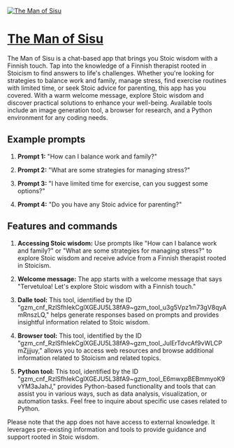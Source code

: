 [![The Man of Sisu](https://files.oaiusercontent.com/file-Lo7TtuGfDhfKzrGoAIITY8Xz?se=2123-10-17T03%3A02%3A29Z&sp=r&sv=2021-08-06&sr=b&rscc=max-age%3D31536000%2C%20immutable&rscd=attachment%3B%20filename%3D65738db2-492a-4553-96cb-00c32794a9e3.png&sig=godXcXuLgYg7Ck6gIf25fNQeMJTfehVSyOa6GSlKu/o%3D)](https://chat.openai.com/g/g-xtyzCTs7m-the-man-of-sisu)

# [The Man of Sisu](https://chat.openai.com/g/g-xtyzCTs7m-the-man-of-sisu)

The Man of Sisu is a chat-based app that brings you Stoic wisdom with a Finnish touch. Tap into the knowledge of a Finnish therapist rooted in Stoicism to find answers to life's challenges. Whether you're looking for strategies to balance work and family, manage stress, find exercise routines with limited time, or seek Stoic advice for parenting, this app has you covered. With a warm welcome message, explore Stoic wisdom and discover practical solutions to enhance your well-being. Available tools include an image generation tool, a browser for research, and a Python environment for any coding needs.

## Example prompts

1. **Prompt 1:** "How can I balance work and family?"

2. **Prompt 2:** "What are some strategies for managing stress?"

3. **Prompt 3:** "I have limited time for exercise, can you suggest some options?"

4. **Prompt 4:** "Do you have any Stoic advice for parenting?"

## Features and commands

1. **Accessing Stoic wisdom:** Use prompts like "How can I balance work and family?" or "What are some strategies for managing stress?" to explore Stoic wisdom and receive advice from a Finnish therapist rooted in Stoicism.

2. **Welcome message:** The app starts with a welcome message that says "Tervetuloa! Let's explore Stoic wisdom with a Finnish touch."

3. **Dalle tool:** This tool, identified by the ID "gzm_cnf_RzlSfhIekCglXGEJU5L38fA9~gzm_tool_u3g5Vpz1m73gV8qyAmRnszLQ," helps generate responses based on prompts and provides insightful information related to Stoic wisdom.

4. **Browser tool:** This tool, identified by the ID "gzm_cnf_RzlSfhIekCglXGEJU5L38fA9~gzm_tool_JulErTdvcAf9vWLCPmZjjjuy," allows you to access web resources and browse additional information related to Stoicism and related topics.

5. **Python tool:** This tool, identified by the ID "gzm_cnf_RzlSfhIekCglXGEJU5L38fA9~gzm_tool_E6mwxpBEBmmyoK9vYM3aJahJ," provides Python-based functionality and tools that can assist you in various ways, such as data analysis, visualization, or automation tasks. Feel free to inquire about specific use cases related to Python.

Please note that the app does not have access to external knowledge. It leverages pre-existing information and tools to provide guidance and support rooted in Stoic wisdom.